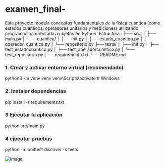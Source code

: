 # examen_final-
Este proyecto modela conceptos fundamentales de la física cuántica (como estados cuánticos, operadores unitarios y mediciones) utilizando programación orientada a objetos en Python.
Estructura :
├── src/
│ ├── main.py
│ └── cuantica/
│ ├── init.py
│ ├── estado_cuantico.py
│ ├── operador_cuantico.py
│ └── repositorio.py
├── tests/
│ ├── init.py
│ ├── test_estadocuantico.py
│ ├── test_operadorcuantico.py
│ └── test_repositorio.py
├── requirements.txt
└── README.md

### 1. Crear y activar entorno virtual (recomendado)
python3 -m venv venv
venv\Scripts\activate         # Windows

### 2. Instalar dependencias
pip install -r requirements.txt


### 3 Ejecutar la aplicación
python src/main.py

### 4 ejecutar pruebas
 python -m unittest discover -s tests

![image](https://github.com/user-attachments/assets/0bd27e18-2345-4678-866f-d517eda824b9)
